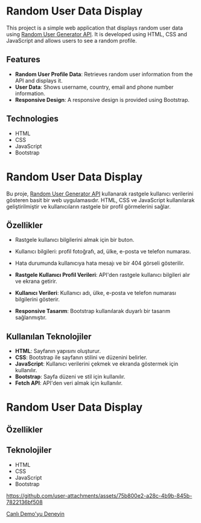 # Random User Data Display

This project is a simple web application that displays random user data using [Random User Generator API](https://randomuser.me/). It is developed using HTML, CSS and JavaScript and allows users to see a random profile.

## Features

- **Random User Profile Data**: Retrieves random user information from the API and displays it.
- **User Data**: Shows username, country, email and phone number information.
- **Responsive Design**: A responsive design is provided using Bootstrap.

## Technologies

- HTML
- CSS
- JavaScript
- Bootstrap






# Random User Data Display

Bu proje, [Random User Generator API](https://randomuser.me/) kullanarak rastgele kullanıcı verilerini gösteren basit bir web uygulamasıdır. HTML, CSS ve JavaScript kullanılarak geliştirilmiştir ve kullanıcıların rastgele bir profil görmelerini sağlar.

## Özellikler

- Rastgele kullanıcı bilgilerini almak için bir buton.
- Kullanıcı bilgileri: profil fotoğrafı, ad, ülke, e-posta ve telefon numarası.
- Hata durumunda kullanıcıya hata mesajı ve bir 404 görseli gösterilir.

- **Rastgele Kullanıcı Profil Verileri**: API'den rastgele kullanıcı bilgileri alır ve ekrana getirir.
- **Kullanıcı Verileri**: Kullanıcı adı, ülke, e-posta ve telefon numarası bilgilerini gösterir.
- **Responsive Tasarım**: Bootstrap kullanılarak duyarlı bir tasarım sağlanmıştır.

## Kullanılan Teknolojiler

- **HTML**: Sayfanın yapısını oluşturur.
- **CSS**: Bootstrap ile sayfanın stilini ve düzenini belirler.
- **JavaScript**: Kullanıcı verilerini çekmek ve ekranda göstermek için kullanılır.
- **Bootstrap**: Sayfa düzeni ve stil için kullanılır.
- **Fetch API**: API'den veri almak için kullanılır.




# Random User Data Display



## Özellikler



## Teknolojiler

- HTML
- CSS
- JavaScript
- Bootstrap

https://github.com/user-attachments/assets/75b800e2-a28c-4b9b-845b-7822136bf508

[Canlı Demo'yu Deneyin](https://fatihycan.github.io/Random-User-Data/)
